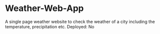 # Weather-Web-App
A single page weather website to check the weather of a city including the temperature, precipitation etc.
Deployed: No
